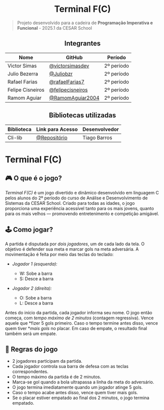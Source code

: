 <h1 align="center">Terminal F(C)</h1>

> Projeto desenvolvido para a cadeira de **Programação Imperativa e Funcional** - 2025.1 da CESAR School


<h2 align="center">Integrantes</h1>

<div align="center">
  
  | Nome             | GitHub                                                             | Período     |
  |------------------|--------------------------------------------------------------------|-------------|
  | Victor Simas     | [@victorsimasdev](https://github.com/victorsimasdev)               | 2º período  |
  | Julio Bezerra    | [@Juliobzr](https://github.com/Juliobzr)                           | 2º período  |
  | Rafael Farias    | [@rafaelFarias7](https://github.com/rafaelFarias7)                 | 2º período  |
  | Felipe Cisneiros | [@felipecisneiros](https://github.com/felipecisneiros)             | 2º período  |
  | Ramom Aguiar     | [@RamomAguiar2004](https://github.com/RamomAguiar2004)             | 2º período  |

</div>

<h2 align="center">Bibliotecas utilizadas</h1>

<div align="center">
  
  | Biblioteca       | Link para Acesso                                              | Desenvolvedor |
  |------------------|---------------------------------------------------------------|---------------|
  | Cli-lib          | [@Repositório](https://github.com/tgfb/cli-lib)               | Tiago Barros  |

</div>


# Terminal F(C)

## 🎮 O que é o jogo?
*Terminal F(C)* é um jogo divertido e dinâmico desenvolvido em linguagem C pelos alunos do 2º período do curso de Análise e Desenvolvimento de Sistemas da CESAR School. Criado para todas as idades, o jogo proporciona uma experiência acessível tanto para os mais jovens, quanto para os mais velhos — promovendo entretenimento e competição amigável.

## 🕹️ Como jogar?
A partida é disputada por *dois jogadores*, um de cada lado da tela. O objetivo é defender sua meta e marcar gols na meta adversária. A movimentação é feita por meio das teclas do teclado:

- *Jogador 1 (esquerda):*
  - W: Sobe a barra
  - S: Desce a barra

- *Jogador 2 (direita):*
  - O: Sobe a barra
  - L: Desce a barra

Antes do início da partida, cada jogador informa seu nome. O jogo então começa, com *tempo máximo de 2 minutos* (contagem regressiva). Vence aquele que *fizer 5 gols primeiro. Caso o tempo termine antes disso, vence quem tiver **mais gols* no placar. Em caso de empate, o resultado final também será um empate.

## 📏 Regras do jogo
- 2 jogadores participam da partida.
- Cada jogador controla sua barra de defesa com as teclas correspondentes.
- O tempo máximo da partida é de 2 minutos.
- Marca-se gol quando a bola ultrapassa a linha da meta do adversário.
- O jogo termina imediatamente quando um jogador atinge 5 gols.
- Caso o tempo acabe antes disso, vence quem tiver mais gols.
- Se o placar estiver empatado ao final dos 2 minutos, o jogo termina empatado.
 

